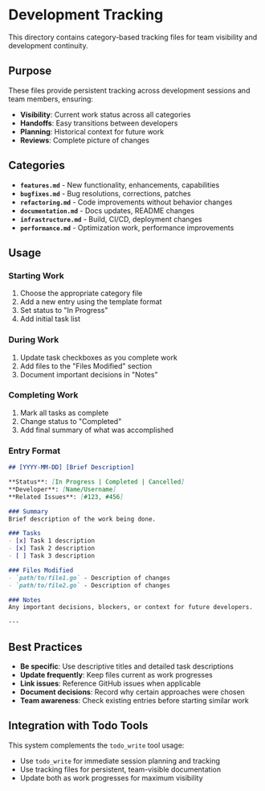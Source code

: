 # Development Tracking

This directory contains category-based tracking files for team visibility and development continuity.

## Purpose

These files provide persistent tracking across development sessions and team members, ensuring:
- **Visibility**: Current work status across all categories
- **Handoffs**: Easy transitions between developers
- **Planning**: Historical context for future work
- **Reviews**: Complete picture of changes

## Categories

- **`features.md`** - New functionality, enhancements, capabilities
- **`bugfixes.md`** - Bug resolutions, corrections, patches  
- **`refactoring.md`** - Code improvements without behavior changes
- **`documentation.md`** - Docs updates, README changes
- **`infrastructure.md`** - Build, CI/CD, deployment changes
- **`performance.md`** - Optimization work, performance improvements

## Usage

### Starting Work
1. Choose the appropriate category file
2. Add a new entry using the template format
3. Set status to "In Progress"
4. Add initial task list

### During Work
1. Update task checkboxes as you complete work
2. Add files to the "Files Modified" section
3. Document important decisions in "Notes"

### Completing Work
1. Mark all tasks as complete
2. Change status to "Completed"
3. Add final summary of what was accomplished

### Entry Format

```markdown
## [YYYY-MM-DD] [Brief Description]

**Status**: [In Progress | Completed | Cancelled]  
**Developer**: [Name/Username]  
**Related Issues**: [#123, #456]  

### Summary
Brief description of the work being done.

### Tasks
- [x] Task 1 description
- [x] Task 2 description  
- [ ] Task 3 description

### Files Modified
- `path/to/file1.go` - Description of changes
- `path/to/file2.go` - Description of changes

### Notes
Any important decisions, blockers, or context for future developers.

---
```

## Best Practices

- **Be specific**: Use descriptive titles and detailed task descriptions
- **Update frequently**: Keep files current as work progresses
- **Link issues**: Reference GitHub issues when applicable
- **Document decisions**: Record why certain approaches were chosen
- **Team awareness**: Check existing entries before starting similar work

## Integration with Todo Tools

This system complements the `todo_write` tool usage:
- Use `todo_write` for immediate session planning and tracking
- Use tracking files for persistent, team-visible documentation
- Update both as work progresses for maximum visibility
